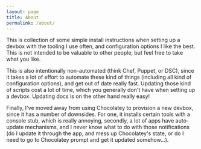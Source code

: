```yaml
---
layout: page
title: About
permalink: /about/
---
```


This is collection of some simple install instructions when setting up a devbox with the
tooling I use often, and configuration options I like the best. This is not intended to
be valuable to other people, but feel free to take what you like.

This is also intentionally non-automated (think Chef, Puppet, or DSC), since it takes a
lot of effort to automate these kind of things (including all kind of configuration options),
and get out of date really fast. Updating those kind of scripts cost a lot of time, which
you generally don't have when setting up a devbox. Updating docs is on the other hand
really easy!

Finally, I've moved away from using Chocolatey to provision a new devbox, since it has
a number of downsides. For one, it installs certain tools with a console stub, which
is really annoying, secondly, a lot of apps have auto-update mechanisms, and I never
know what to do with those notifications (do I update it through the app, and mess up
Chocolatey's state, or do I need to go to Chocolatey prompt and get it updated
somehow...).